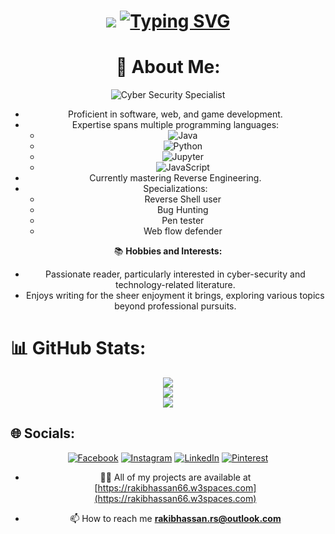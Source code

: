 <div align="center">
  <!-- Header -->
        <h1 align="center"> 
            <img src="https://readme-typing-svg.herokuapp.com/?font=Righteous&size=35&center=true&vCenter=true&width=500&height=70&duration=4000&lines=Hey%2C+This_is(Equarius)" /> 
        <a href="https://git.io/typing-svg"><img src="https://readme-typing-svg.herokuapp.com?font=Fira+Code&pause=1000&color=41C9E2&background=AD24CA00&random=false&width=435&lines=This+is+Rakib+Hassan." alt="Typing SVG" /></a>
    </div>
<div align="center">

# 💫 About Me:
![Cyber Security Specialist](https://img.shields.io/badge/Cyber%20Security%20Specialist-%E2%9A%94%EF%B8%8F-red?style=for-the-badge&logo=security&logoColor=white)
- Proficient in software, web, and game development.
- Expertise spans multiple programming languages:
  - ![Java](https://img.shields.io/badge/Java-%23ED8B00.svg?style=for-the-badge&logo=java&logoColor=white)
  - ![Python](https://img.shields.io/badge/Python-%233776AB.svg?style=for-the-badge&logo=python&logoColor=white)
  - ![Jupyter](https://img.shields.io/badge/Jupyter-%23F37626.svg?style=for-the-badge&logo=jupyter&logoColor=white)
  - ![JavaScript](https://img.shields.io/badge/JavaScript-%23F7DF1E.svg?style=for-the-badge&logo=javascript&logoColor=black)
- Currently mastering Reverse Engineering.
- Specializations:
  - Reverse Shell user
  - Bug Hunting
  - Pen tester
  - Web flow defender

📚 **Hobbies and Interests:**
- Passionate reader, particularly interested in cyber-security and technology-related literature.
- Enjoys writing for the sheer enjoyment it brings, exploring various topics beyond professional pursuits.

</div>

# 📊 GitHub Stats:
<div align="center">

![](https://github-readme-stats.vercel.app/api?username=rakibhassan66&theme=blue-green&hide_border=true&include_all_commits=true&count_private=true)<br/>
![](https://github-readme-streak-stats.herokuapp.com/?user=rakibhassan66&theme=blue-green&hide_border=true)<br/>
![](https://github-readme-stats.vercel.app/api/top-langs/?username=rakibhassan66&theme=blue-green&hide_border=true&include_all_commits=true&count_private=true&layout=compact)

</div>

## 🌐 Socials:
<div align="center">
  
[![Facebook](https://img.shields.io/badge/Facebook-%231877F2.svg?logo=Facebook&logoColor=white)](https://facebook.com/rakibhassan.rh66) [![Instagram](https://img.shields.io/badge/Instagram-%23E4405F.svg?logo=Instagram&logoColor=white)](https://instagram.com/_rakibhassan__) [![LinkedIn](https://img.shields.io/badge/LinkedIn-%230077B5.svg?logo=linkedin&logoColor=white)](https://linkedin.com/in/https://www.linkedin.com/authwall?trk=gf&trkInfo=AQFSCSPznIY9xwAAAY6a0kPYvYLhZkYJ3t-xQoNJrGbyfsv023sUYuBqpYCUGWSLvL5tlphL9knYap0S6-7s5Qo4a69jNeetqvJA9e6MGUtgVG2_9Hg6bPw3DVzIExtqNNYqJMw=&original_referer=https://bio.link/&sessionRedirect=https%3A%2F%2Fwww.linkedin.com%2Fin%2Frakibhassan66) [![Pinterest](https://img.shields.io/badge/Pinterest-%23E60023.svg?logo=Pinterest&logoColor=white)](https://pinterest.com/https://www.pinterest.com/rakibhassan66) 
- 👨‍💻 All of my projects are available at [https://rakibhassan66.w3spaces.com](https://rakibhassan66.w3spaces.com)

- 📫 How to reach me **rakibhassan.rs@outlook.com**

</div>
